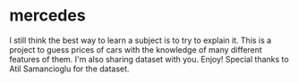 # mercedes
I still think the best way to learn a subject is to try to explain it. This is a project to guess prices of cars with the knowledge of many different features of them. I'm also sharing dataset with you. Enjoy!
Special thanks to Atil Samancioglu for the dataset.
